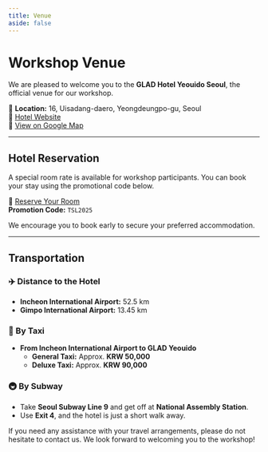 ```yaml
---
title: Venue
aside: false
---
```



# Workshop Venue  

We are pleased to welcome you to the **GLAD Hotel Yeouido Seoul**, the official venue for our workshop.  

📍 **Location:** 16, Uisadang-daero, Yeongdeungpo-gu, Seoul  
🔗 [Hotel Website](https://www.glad-hotels.com/yeouido/index.do?locale=en)  
📍 [View on Google Map](https://maps.app.goo.gl/YHT8KQnnpna6hvMw5)  

---

## Hotel Reservation  

A special room rate is available for workshop participants. You can book your stay using the promotional code below.  

🔗 [Reserve Your Room](https://www.glad-hotels.com/yeouido/index.do)  
**Promotion Code:** `TSL2025`  

We encourage you to book early to secure your preferred accommodation.  

---

## Transportation  


### ✈️ Distance to the Hotel  
- **Incheon International Airport:** 52.5 km  
- **Gimpo International Airport:** 13.45 km  

### 🚕 By Taxi  
- **From Incheon International Airport to GLAD Yeouido**  
  - **General Taxi:** Approx. **KRW 50,000**  
  - **Deluxe Taxi:** Approx. **KRW 90,000**  

### 🚇 By Subway  
- Take **Seoul Subway Line 9** and get off at **National Assembly Station**.  
- Use **Exit 4**, and the hotel is just a short walk away.  

If you need any assistance with your travel arrangements, please do not hesitate to contact us. We look forward to welcoming you to the workshop!  
